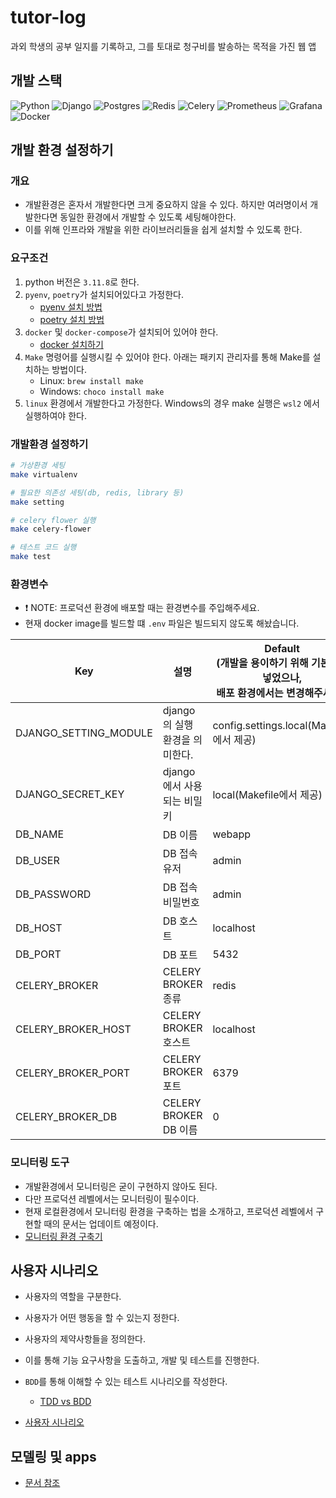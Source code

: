 # tutor-log

과외 학생의 공부 일지를 기록하고, 그를 토대로 청구비를 발송하는 목적을 가진 웹 앱

## 개발 스택

![Python](https://img.shields.io/badge/python-3670A0?style=for-the-badge&logo=python&logoColor=ffdd54)
![Django](https://img.shields.io/badge/django-%23092E20.svg?style=for-the-badge&logo=django&logoColor=white)
![Postgres](https://img.shields.io/badge/postgres-%23316192.svg?style=for-the-badge&logo=postgresql&logoColor=white)
![Redis](https://img.shields.io/badge/redis-%23DD0031.svg?style=for-the-badge&logo=redis&logoColor=white)
![Celery](https://img.shields.io/badge/celery-%23a9cc54.svg?style=for-the-badge&logo=celery&logoColor=ddf4a4)
![Prometheus](https://img.shields.io/badge/Prometheus-E6522C?style=for-the-badge&logo=Prometheus&logoColor=white)
![Grafana](https://img.shields.io/badge/grafana-%23F46800.svg?style=for-the-badge&logo=grafana&logoColor=white)
![Docker](https://img.shields.io/badge/docker-%230db7ed.svg?style=for-the-badge&logo=docker&logoColor=white)

## 개발 환경 설정하기

### 개요

- 개발환경은 혼자서 개발한다면 크게 중요하지 않을 수 있다. 하지만 여러명이서 개발한다면 동일한 환경에서 개발할 수 있도록 세팅해야한다.
- 이를 위해 인프라와 개발을 위한 라이브러리들을 쉽게 설치할 수 있도록 한다.

### 요구조건

1. python 버전은 `3.11.8`로 한다.
2. `pyenv`, `poetry`가 설치되어있다고 가정한다.
   - [pyenv 설치 방법](https://github.com/pyenv/pyenv) 
   - [poetry 설치 방법](https://python-poetry.org/docs/)
3. `docker` 및 `docker-compose`가 설치되어 있어야 한다.
    - [docker 설치하기](https://docs.docker.com/engine/install/)
4. `Make` 명령어를 실행시킬 수 있어야 한다. 아래는 패키지 관리자를 통해 Make를 설치하는 방법이다.
    - Linux: `brew install make`
    - Windows: `choco install make`
5. `linux` 환경에서 개발한다고 가정한다. Windows의 경우 make 실행은 `wsl2` 에서 실행하여야 한다.

### 개발환경 설정하기

```bash
# 가상환경 세팅
make virtualenv

# 필요한 의존성 세팅(db, redis, library 등)
make setting

# celery flower 실행
make celery-flower

# 테스트 코드 실행
make test
```

### 환경변수

- :exclamation: NOTE: 프로덕션 환경에 배포할 때는 환경변수를 주입해주세요.
- 현재 docker image를 빌드할 떄 `.env` 파일은 빌드되지 않도록 해놨습니다.

| Key                   | 설명                   | Default<br/>(개발을 용이하기 위해 기본값을 넣었으나, <br/> **배포 환경**에서는 변경해주세요.) |
|-----------------------|----------------------|-----------------------------------------------------------------|
| DJANGO_SETTING_MODULE | django의 실행 환경을 의미한다. | config.settings.local(Makefile에서 제공)                            | 
| DJANGO_SECRET_KEY     | django에서 사용되는 비밀키    | local(Makefile에서 제공)                                            |
| DB_NAME               | DB 이름                | webapp                                                          |
| DB_USER               | DB 접속 유저             | admin                                                           |
| DB_PASSWORD           | DB 접속 비밀번호           | admin                                                           |
| DB_HOST               | DB 호스트               | localhost                                                       |
| DB_PORT               | DB 포트                | 5432                                                            |
| CELERY_BROKER         | CELERY BROKER 종류     | redis                                                           |
| CELERY_BROKER_HOST    | CELERY BROKER 호스트    | localhost                                                       |
| CELERY_BROKER_PORT    | CELERY BROKER 포트     | 6379                                                            |
| CELERY_BROKER_DB      | CELERY BROKER DB 이름  | 0                                                               |

### 모니터링 도구

- 개발환경에서 모니터링은 굳이 구현하지 않아도 된다.
- 다만 프로덕션 레벨에서는 모니터링이 필수이다.
- 현재 로컬환경에서 모니터링 환경을 구축하는 법을 소개하고, 프로덕션 레벨에서 구현할 때의 문서는 업데이트 예정이다.
- [모니터링 환경 구축기](./docs/monitoring.md)

## 사용자 시나리오

- 사용자의 역할을 구분한다.
- 사용자가 어떤 행동을 할 수 있는지 정한다.
- 사용자의 제약사항들을 정의한다.
- 이를 통해 기능 요구사항을 도출하고, 개발 및 테스트를 진행한다.
- `BDD`를 통해 이해할 수 있는 테스트 시나리오를 작성한다.
   -  [TDD vs BDD](https://blog.wakmusic.xyz/tdd-vs-bdd-c738b507930f)

- [사용자 시나리오](./docs/user_scenario.md)

## 모델링 및 apps

- [문서 참조](./docs/modeling_and_apps.md)